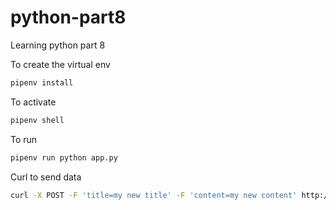 # python-part8
Learning python part 8

To create the virtual env

```sh
pipenv install
``````

To activate

```sh
pipenv shell
``````

To run 

```sh
pipenv run python app.py
``````

Curl to send data

```sh
curl -X POST -F 'title=my new title' -F 'content=my new content' http://127.0.0.1:5000/post/create
``````
